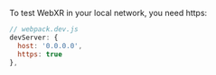 To test WebXR in your local network, you need https:

```js
// webpack.dev.js
devServer: {
  host: '0.0.0.0',
  https: true
},
```
